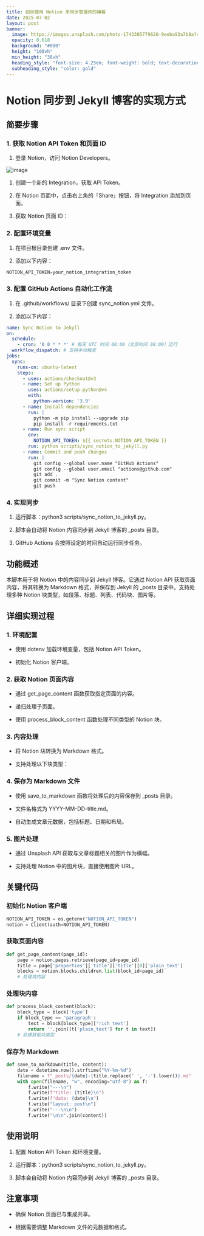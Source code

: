 ```yaml
---
title: 如何使用 Notion 来同步管理你的博客
date: 2025-07-02
layout: post
banner:
  image: https://images.unsplash.com/photo-1743385779620-9eeba93a7b8a?crop=entropy&cs=tinysrgb&fit=max&fm=jpg&ixid=M3w2OTIwMzJ8MHwxfHJhbmRvbXx8fHx8fHx8fDE3NTE0NjAzNTh8&ixlib=rb-4.1.0&q=80&w=1080
  opacity: 0.618
  background: "#000"
  height: "100vh"
  min_height: "38vh"
  heading_style: "font-size: 4.25em; font-weight: bold; text-decoration: underline"
  subheading_style: "color: gold"
---
```


# Notion 同步到 Jekyll 博客的实现方式

## 简要步骤

### 1. 获取 Notion API Token 和页面 ID

1. 登录 Notion，访问 Notion Developers。

![image](https://prod-files-secure.s3.us-west-2.amazonaws.com/a7a0cc5a-89b9-4cda-8686-1fba0ca52f40/d19c1afe-dea5-4312-9333-786b0ba83054/image.png?X-Amz-Algorithm=AWS4-HMAC-SHA256&X-Amz-Content-Sha256=UNSIGNED-PAYLOAD&X-Amz-Credential=ASIAZI2LB466SQUKPAMO%2F20250702%2Fus-west-2%2Fs3%2Faws4_request&X-Amz-Date=20250702T124558Z&X-Amz-Expires=3600&X-Amz-Security-Token=IQoJb3JpZ2luX2VjEPT%2F%2F%2F%2F%2F%2F%2F%2F%2F%2FwEaCXVzLXdlc3QtMiJHMEUCIDUIasCE6FqyyPj7TKta1alkGrD%2F45jBrZaOYIbIJWOmAiEAopHZvlTevAhG5ZOY0Ssa5POWO0B3%2FNNd3HW3gUZJm0oqiAQI7f%2F%2F%2F%2F%2F%2F%2F%2F%2F%2FARAAGgw2Mzc0MjMxODM4MDUiDGbCDxklyvXnxC32UyrcA6V0v4jpgGm6m27hR6sgnh2TOhWFzo6WxCSFtoX7IOyaMOAFTb2%2B222h8T1KKCXkfeh19cUsSA5DHvAH%2FBpdB5dyr%2BgrvwxWcH3Ki2Cvmm9EXybLhCNDOOhHwp2sPH7vva2whREkjI52Bq1wh%2BquyvX8LNlgi9%2Fd%2FeE%2BygLhRUcb8GtquD3tBpJ6fwpLfC8HajWb4jRSp4TdL5tk%2F922fKMuJi%2FVySf8ghBOJXo01sx2cMKAq9LTdvQ1hYeZOTjNm2YjaZx096tWxuFj0GEtf5vT44G0TxeW846sIcCf8GmCpHKnNIS1CTW40okV7vcgcYDPpvi%2BMwp19pgi7HQftTIWQfxpL5p9wLcrM325Fbq%2BInAI9keosDr6y01gmbfLCXzFlgJSC%2Bu52LMtdVuAnfJZnnoTrOiR3OG6%2BR1wFoQ5GCRXb%2BKLelWa2bg%2BoX%2BjzStLdNJeSyxcHCL5JXwZ1S9byG4xyjyd5AhdDGQ7xa%2Fm3tU0t6AE40EHBxySlWqfbDQqdl%2BpvXzEneR5PPYvnN4YRnGhBxR8rRcSl6uKVXdmc2zmvES24BFnVv7WqFXhFIU81NrNaCpT99w7Dyr6nsuR4kwCBa2FdwvXnLvOo%2FhdAd%2B7xVMoXtmKVMJrMJu6lMMGOqUBmhEDil6pJYlLiO5ir2kF0z2bZqA8UW0qu092j3XYnUyhkGYhVine2cIYsRXvYFV5fi%2FTBAkgnduDesJGPvgNnd19f3O82l6XECnV3Q2gz%2BTSGem8%2F4zp8PdPNgXzHWkMl9GDgz7z423RaiWIHoCPhic%2F%2FFYb%2B2Hwt4XeC1Jrps9mo0DmrRExa7pwYUb%2FeI4Qqr7Gy4tAoGfCIDQanevyVpKpcn9T&X-Amz-Signature=9381237826fb40e1bce0f1880b60f1ed10ec9cad7b56bf10a98ce2a7f42a3cbe&X-Amz-SignedHeaders=host&x-amz-checksum-mode=ENABLED&x-id=GetObject)

1. 创建一个新的 Integration，获取 API Token。

1. 在 Notion 页面中，点击右上角的「Share」按钮，将 Integration 添加到页面。

1. 获取 Notion 页面 ID：


### 2. 配置环境变量

1. 在项目根目录创建 .env 文件。

1. 添加以下内容：

```javascript
NOTION_API_TOKEN=your_notion_integration_token
```

### 3. 配置 GitHub Actions 自动化工作流

1. 在 .github/workflows/ 目录下创建 sync_notion.yml 文件。

1. 添加以下内容：

```yaml
name: Sync Notion to Jekyll
on:
  schedule:
    - cron: '0 0 * * *' # 每天 UTC 时间 00:00（北京时间 08:00）运行
  workflow_dispatch: # 支持手动触发
jobs:
  sync:
    runs-on: ubuntu-latest
    steps:
      - uses: actions/checkout@v3
      - name: Set up Python
        uses: actions/setup-python@v4
        with:
          python-version: '3.9'
      - name: Install dependencies
        run: |
          python -m pip install --upgrade pip
          pip install -r requirements.txt
      - name: Run sync script
        env:
          NOTION_API_TOKEN: ${{ secrets.NOTION_API_TOKEN }}
        run: python scripts/sync_notion_to_jekyll.py
      - name: Commit and push changes
        run: |
          git config --global user.name "GitHub Actions"
          git config --global user.email "actions@github.com"
          git add .
          git commit -m "Sync Notion content"
          git push
```

### 4. 实现同步

1. 运行脚本：python3 scripts/sync_notion_to_jekyll.py。

1. 脚本会自动将 Notion 内容同步到 Jekyll 博客的 _posts 目录。

1. GitHub Actions 会按照设定的时间自动运行同步任务。

## 功能概述

本脚本用于将 Notion 中的内容同步到 Jekyll 博客。它通过 Notion API 获取页面内容，将其转换为 Markdown 格式，并保存到 Jekyll 的 _posts 目录中。支持处理多种 Notion 块类型，如段落、标题、列表、代码块、图片等。

## 详细实现过程

### 1. 环境配置

- 使用 dotenv 加载环境变量，包括 Notion API Token。

- 初始化 Notion 客户端。

### 2. 获取 Notion 页面内容

- 通过 get_page_content 函数获取指定页面的内容。

- 递归处理子页面。

- 使用 process_block_content 函数处理不同类型的 Notion 块。

### 3. 内容处理

- 将 Notion 块转换为 Markdown 格式。

- 支持处理以下块类型：


### 4. 保存为 Markdown 文件

- 使用 save_to_markdown 函数将处理后的内容保存到 _posts 目录。

- 文件名格式为 YYYY-MM-DD-title.md。

- 自动生成文章元数据，包括标题、日期和布局。

### 5. 图片处理

- 通过 Unsplash API 获取与文章标题相关的图片作为横幅。

- 支持处理 Notion 中的图片块，直接使用图片 URL。

## 关键代码

### 初始化 Notion 客户端

```python
NOTION_API_TOKEN = os.getenv("NOTION_API_TOKEN")
notion = Client(auth=NOTION_API_TOKEN)
```

### 获取页面内容

```python
def get_page_content(page_id):
    page = notion.pages.retrieve(page_id=page_id)
    title = page['properties']['title']['title'][0]['plain_text']
    blocks = notion.blocks.children.list(block_id=page_id)
    # 处理块内容
```

### 处理块内容

```python
def process_block_content(block):
    block_type = block['type']
    if block_type == 'paragraph':
        text = block[block_type]['rich_text']
        return ''.join([t['plain_text'] for t in text])
    # 处理其他块类型
```

### 保存为 Markdown

```python
def save_to_markdown(title, content):
    date = datetime.now().strftime("%Y-%m-%d")
    filename = f"_posts/{date}-{title.replace(' ', '-').lower()}.md"
    with open(filename, "w", encoding="utf-8") as f:
        f.write("---\n")
        f.write(f"title: {title}\n")
        f.write(f"date: {date}\n")
        f.write("layout: post\n")
        f.write("---\n\n")
        f.write("\n\n".join(content))
```

## 使用说明

1. 配置 Notion API Token 和环境变量。

1. 运行脚本：python3 scripts/sync_notion_to_jekyll.py。

1. 脚本会自动将 Notion 内容同步到 Jekyll 博客的 _posts 目录。

## 注意事项

- 确保 Notion 页面已与集成共享。

- 根据需要调整 Markdown 文件的元数据和格式。